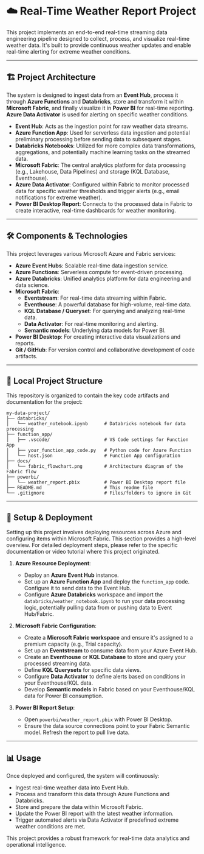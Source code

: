 # ☁️ Real-Time Weather Report Project

This project implements an end-to-end real-time streaming data engineering pipeline designed to collect, process, and visualize real-time weather data. It's built to provide continuous weather updates and enable real-time alerting for extreme weather conditions.

-----

## 🏗️ Project Architecture

The system is designed to ingest data from an **Event Hub**, process it through **Azure Functions** and **Databricks**, store and transform it within **Microsoft Fabric**, and finally visualize it in **Power BI** for real-time reporting. **Azure Data Activator** is used for alerting on specific weather conditions.

  * **Event Hub**: Acts as the ingestion point for raw weather data streams.
  * **Azure Function App**: Used for serverless data ingestion and potential preliminary processing before sending data to subsequent stages.
  * **Databricks Notebooks**: Utilized for more complex data transformations, aggregations, and potentially machine learning tasks on the streamed data.
  * **Microsoft Fabric**: The central analytics platform for data processing (e.g., Lakehouse, Data Pipelines) and storage (KQL Database, Eventhouse).
  * **Azure Data Activator**: Configured within Fabric to monitor processed data for specific weather thresholds and trigger alerts (e.g., email notifications for extreme weather).
  * **Power BI Desktop Report**: Connects to the processed data in Fabric to create interactive, real-time dashboards for weather monitoring.

-----

## 🛠️ Components & Technologies

This project leverages various Microsoft Azure and Fabric services:

  * **Azure Event Hubs**: Scalable real-time data ingestion service.
  * **Azure Functions**: Serverless compute for event-driven processing.
  * **Azure Databricks**: Unified analytics platform for data engineering and data science.
  * **Microsoft Fabric**:
      * **Eventstream**: For real-time data streaming within Fabric.
      * **Eventhouse**: A powerful database for high-volume, real-time data.
      * **KQL Database / Queryset**: For querying and analyzing real-time data.
      * **Data Activator**: For real-time monitoring and alerting.
      * **Semantic models**: Underlying data models for Power BI.
  * **Power BI Desktop**: For creating interactive data visualizations and reports.
  * **Git / GitHub**: For version control and collaborative development of code artifacts.

-----

## 📁 Local Project Structure

This repository is organized to contain the key code artifacts and documentation for the project:

```
my-data-project/
├── databricks/
│   └── weather_notebook.ipynb      # Databricks notebook for data processing
├── function_app/
│   ├── .vscode/                    # VS Code settings for Function App
│   ├── your_function_app_code.py   # Python code for Azure Function
│   └── host.json                   # Function App configuration
├── docs/
│   └── fabric_flowchart.png        # Architecture diagram of the Fabric flow
├── powerbi/
│   └── weather_report.pbix         # Power BI Desktop report file
├── README.md                       # This readme file
└── .gitignore                      # Files/folders to ignore in Git
```

-----

## 🚀 Setup & Deployment

Setting up this project involves deploying resources across Azure and configuring items within Microsoft Fabric. This section provides a high-level overview. For detailed deployment steps, please refer to the specific documentation or video tutorial where this project originated.

1.  **Azure Resource Deployment**:

      * Deploy an **Azure Event Hub** instance.
      * Set up an **Azure Function App** and deploy the `function_app` code. Configure it to send data to the Event Hub.
      * Configure **Azure Databricks** workspace and import the `databricks/weather_notebook.ipynb` to run your data processing logic, potentially pulling data from or pushing data to Event Hub/Fabric.

2.  **Microsoft Fabric Configuration**:

      * Create a **Microsoft Fabric workspace** and ensure it's assigned to a premium capacity (e.g., Trial capacity).
      * Set up an **Eventstream** to consume data from your Azure Event Hub.
      * Create an **Eventhouse** or **KQL Database** to store and query your processed streaming data.
      * Define **KQL Querysets** for specific data views.
      * Configure **Data Activator** to define alerts based on conditions in your Eventhouse/KQL data.
      * Develop **Semantic models** in Fabric based on your Eventhouse/KQL data for Power BI consumption.

3.  **Power BI Report Setup**:

      * Open `powerbi/weather_report.pbix` with Power BI Desktop.
      * Ensure the data source connections point to your Fabric Semantic model. Refresh the report to pull live data.

-----

## 📊 Usage

Once deployed and configured, the system will continuously:

  * Ingest real-time weather data into Event Hub.
  * Process and transform this data through Azure Functions and Databricks.
  * Store and prepare the data within Microsoft Fabric.
  * Update the Power BI report with the latest weather information.
  * Trigger automated alerts via Data Activator if predefined extreme weather conditions are met.

This project provides a robust framework for real-time data analytics and operational intelligence.
